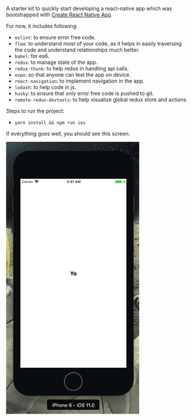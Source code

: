 A starter kit to quickly start developing a react-native app which was bootstrapped with [Create React Native App](https://github.com/react-community/create-react-native-app).

For now, it includes following:
* `eslint`: to ensure error free code.
* `flow`: to understand most of your code, as it helps in easily traversing the code and understand relationships much better.
* `babel`: for es6.
* `redux`: to manage state of the app.
* `redux-thunk`: to help redux in handling api calls.
* `expo`: so that anyone can test the app on device.
* `react-navigation`: to implement navigation in the app.
* `lodash`: to help code in js.
* `husky`: to ensure that only error free code is pushed to git.
* `remote-redux-devtools`: to help visualize global redux store and actions.

Steps to run the project:
* `yarn install && npm run ios`  

If everything goes well, you should see this screen:  

![alt text](/assets/yo.png?raw=true "Main Screen")
